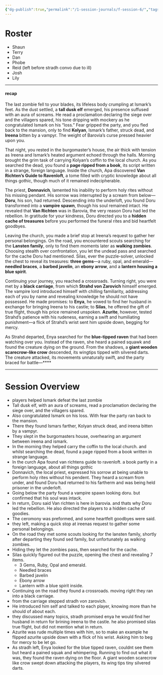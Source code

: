 ```yaml
---
{"dg-publish":true,"permalink":"/1-session-journals/f-session-6/","tags":["journal"]}
---
```


# Roster 
- Shaun 
- Terry 
- Dan 
- Phobe 
- Reid (left before stradh convo due to ill) 
- Josh 
- Lily 

---

#### recap
The last zombie fell to your blades, its lifeless body crumpling at Ismark’s feet. As the dust settled, a **tall dusk elf** emerged, his presence suffused with an aura of screams. He read a proclamation declaring the siege over and the villagers spared, his tone dripping with mockery as he congratulated Ismark on his “loss.” Fear gripped the party, and you fled back to the mansion, only to find **Kolyan**, Ismark’s father, struck dead, and **Ireena** bitten by a vampyr. The weight of Barovia’s curse pressed heavier upon you.

That night, you rested in the burgomaster’s house, the air thick with tension as Ireena and Ismark’s heated argument echoed through the halls. Morning brought the grim task of carrying Kolyan’s coffin to the local church. As you searched the dead, you found a **page ripped from a book**, its script written in a strange, foreign language. Inside the church, Apa discovered **Van Richten’s Guide to Ravenloft**, a tome filled with cryptic knowledge about all things gothic, though much of it remained indecipherable.

The priest, **Donnavich**, lamented his inability to perform holy rites without his missing pendant. His sorrow was interrupted by a scream from below—**Doru**, his son, had returned. Descending into the underloft, you found Doru transformed into a **vampire spawn**, though his soul remained intact. He revealed that **Van Richten** was in Barovia, the very reason Doru had led the rebellion. In gratitude for your kindness, Doru directed you to a **hidden cache of treasures** before you performed the funeral rites and bid heartfelt goodbyes.

Leaving the church, you made a brief stop at Ireena’s request to gather her personal belongings. On the road, you encountered scouts searching for the **Lansten family**, only to find them moments later as **walking zombies**. Choosing stealth over confrontation, you let the undead pass and searched for the cache Doru had mentioned. Silas, ever the puzzle-solver, unlocked the chest to reveal its treasures: **three gems**—a ruby, opal, and emerald—**needled braces**, a **barbed javelin**, an **ebony arrow**, and a **lantern housing a blue spirit**.

Continuing your journey, you reached a crossroads. Turning right, you were met by a **black carriage**, from which **Strahd von Zarovich** himself emerged. The vampire lord introduced himself with chilling familiarity, addressing each of you by name and revealing knowledge he should not have possessed. He made promises: to **Enya**, he vowed to find her husband in exchange for bringing Ireena to his castle; to **Silas**, he offered the gift of true flight, though his price remained unspoken. **Azurite**, however, tested Strahd’s patience with his rudeness, earning a swift and humiliating punishment—a flick of Strahd’s wrist sent him upside down, begging for mercy.

As Strahd departed, Enya searched for the **blue-tipped raven** that had been watching over you. Instead of the raven, she heard a pained squawk and found the creature dying on the ground. From the shadows, a **giant wooden scarecrow-like crow** descended, its wingtips tipped with silvered darts. The creature attacked, its movements unnaturally swift, and the party braced for battle—****

---

# Session Overview
- players helped Ismark defeat the last zombie 
- Tall dusk elf, with an aura of screams, read a proclamation declaring the siege over, and the villagers spared. 
- Also congratulated Ismark on his loss. With fear the party ran back to the mansion. 
- There they found Ismars farther, Kolyan struck dead, and ireena bitten by a vampyr. 
- They slept in the burgomasters house, overhearing an argument between ireena and ismark. 
- In the morning they helped carry the coffin to the local church. and whilst searching the dead, found a page ripped from a book written in strange language.
- In the curch Apa found van richtens guide to ravenloft. a book partly in a foreign language, about all things gothic
- Donnavich, the local priest, expressed his sorrow at being unable to perform holy rites without his pendent. They heard a scream from under, and found Doru had returned to his fartherm and was being held prisoner in the underloft. 
- Going below the party found a vampire spawn looking doru. but confirmed that his soul was intack. 
- In return, Doru said Van richten is here in barovia. and thats why Doru led the rebellion. He also directed the players to a hidden cache of goodies. 
- The ceromony was preformed, and some heartfelt goodbyes were said. 
- they left, making a quick stop at ireenas request to gather some personal belongings. 
- On the road they met some scouts looking for the lansten family, shortly after departing they found sed family, but unfortunately as walking zombies. 
- Hiding they let the zombies pass, then searched for the cache. 
- Silas quickly figured out the puzzle, opening the chest and revealing 7 items. 
	- 3 Gems, Ruby, Opal and emerald. 
	- Needled braces 
	- Barbed javelin 
	- Ebony arrow 
	- Lantern with a blue spirit inside. 
- Continuing on the road they found a crossroads. moving right they ran into a black carriage. 
- from the carriage stepped stradh von zarovich. 
- He introduced him self and talked to each player, knowing more than he should of about each. 
- they discussed many topics, stradh promised enya he would find her husband in return for brining ireena to the castle. he also promised silas true flight, but did not mention what in return. 
- Azurite was rude multiple times with him, so to make an example he flipped azurite upside down with a flick of his wrist. Asking him to beg for mercy to be let go. 
- As stradh left, Enya looked for the blue tipped raven, couldnt see them but heard a pained squak and whimpering. Running to find out what it was, they found the raven dying on the floor. A giant wooden scarecrow like crow swept down attacking the players, its wing tips tiny silvered darts. 

